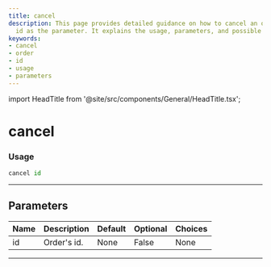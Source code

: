 ```yaml
---
title: cancel
description: This page provides detailed guidance on how to cancel an order using
  id as the parameter. It explains the usage, parameters, and possible choices.
keywords:
- cancel
- order
- id
- usage
- parameters
---
```


import HeadTitle from '@site/src/components/General/HeadTitle.tsx';

<HeadTitle title="cancel - Degiro - Brokers - Portfolio - Reference | OpenBB Terminal Docs" />

# cancel



### Usage

```python
cancel id
```

---

## Parameters

| Name | Description | Default | Optional | Choices |
| ---- | ----------- | ------- | -------- | ------- |
| id | Order's id. | None | False | None |

---

